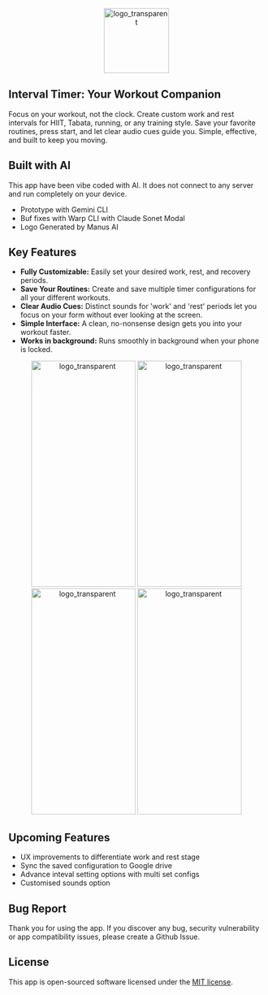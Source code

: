 <p align="center">
<img width="128" height="128" alt="logo_transparent" src="https://github.com/user-attachments/assets/0cb8bc80-bef5-4063-8667-1fcd7a326752" />
</p>

##  Interval Timer: Your Workout Companion
  Focus on your workout, not the clock. Create custom work and rest intervals for HIIT, Tabata, running, or
  any training style. Save your favorite routines, press start, and let clear audio cues guide you. Simple,
  effective, and built to keep you moving.

## Built with AI
This app have been vibe coded with AI. It does not connect to any server and run completely on your device. 

- Prototype with Gemini CLI
- Buf fixes with Warp CLI with Claude Sonet Modal
- Logo Generated by Manus AI


## Key Features
   * __Fully Customizable:__ Easily set your desired work, rest, and recovery periods.
   * __Save Your Routines:__ Create and save multiple timer configurations for all your different workouts.
   * __Clear Audio Cues:__ Distinct sounds for 'work' and 'rest' periods let you focus on your form without ever
     looking at the screen.
   * __Simple Interface:__ A clean, no-nonsense design gets you into your workout faster.
   * __Works in background:__ Runs smoothly in background when your phone is locked.



<p align="center">
<img width="205" height="445" alt="logo_transparent" src="https://github.com/user-attachments/assets/0debcf9b-c5da-4238-8438-10893f3476c3" />
<img width="205" height="445" alt="logo_transparent" src="https://github.com/user-attachments/assets/aad32446-76a4-4350-9f22-efeec5a089be" />
<img width="205" height="445" alt="logo_transparent" src="https://github.com/user-attachments/assets/6edc50b9-a3ac-4c20-ae01-4049197cd391" />
<img width="205" height="445" alt="logo_transparent" src="https://github.com/user-attachments/assets/91cbc52d-6c39-4c4c-8ea5-a0c286957241" />
</p>

## Upcoming Features
- UX improvements to differentiate work and rest stage
- Sync the saved configuration to Google drive
- Advance inteval setting options with multi set configs
- Customised sounds option 

## Bug Report

Thank you for using the app. If you discover any bug, security vulnerability or app compatibility issues, please create a Github Issue. 
## License

This app is open-sourced software licensed under the [MIT license](https://opensource.org/licenses/MIT).
